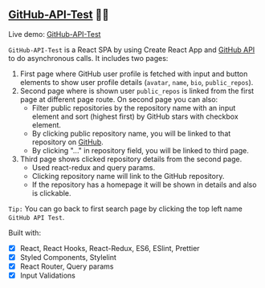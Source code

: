 ## [GitHub-API-Test](https://ulyanahashchuk.github.io/GitHub-API-Test/) :woman_scientist:

Live demo: [GitHub-API-Test](https://ulyanahashchuk.github.io/GitHub-API-Test/)

`GitHub-API-Test` is a React SPA by using Create React App and [GitHub API](https://github.com/) to do asynchronous calls. It includes two pages:

1. First page where GitHub user profile is fetched with input and button elements to show user profile details (`avatar`, `name`, `bio`, `public_repos`).
2. Second page where is shown user `public_repos` is linked from the first page at different page route. On second page you can also:
   - Filter public repositories by the repository name with an input element and sort (highest first) by GitHub stars with checkbox element.
   - By clicking public repository name, you will be linked to that repository on [GitHub](https://github.com/).
   - By clicking "..." in repository field, you will be linked to third page.
3. Third page shows clicked repository details from the second page.
   - Used react-redux and query params.
   - Clicking repository name will link to the GitHub repository.
   - If the repository has a homepage it will be shown in details and also is clickable.

`Tip:` You can go back to first search page by clicking the top left name `GitHub API Test`.

Built with:

- [x] React, React Hooks, React-Redux, ES6, ESlint, Prettier
- [x] Styled Components, Stylelint
- [x] React Router, Query params
- [x] Input Validations
